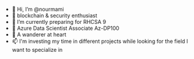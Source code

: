 - 👋 Hi, I’m @nourmami
- 👀 blockchain & security enthusiast 
- 🌱 I’m currently preparing for RHCSA 9 
- 🌱 Azure Data Scientist Associate Az-DP100
- 💞️ A wanderer at heart
- 📫 I'm investing my time in different projects while looking for the field I want to specialize in


